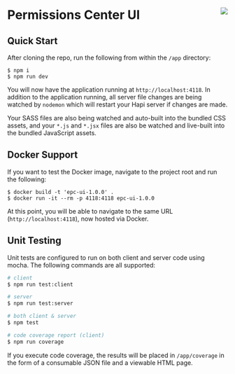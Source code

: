 <h1><img src="https://jenkins.cd.go.com/buildStatus/icon?job=dtss.permissionscenter.ui.pr" align="right" style="float: right" /><span>Permissions Center UI</span></h1>

## Quick Start 

After cloning the repo, run the following from within the `/app` directory:

```
$ npm i
$ npm run dev
```

You will now have the application running at `http://localhost:4118`.  In addition to the application running, all server file changes are being watched by `nodemon` which will restart your Hapi server if changes are made.

Your SASS files are also being watched and auto-built into the bundled CSS assets, and your `*.js` and `*.jsx` files are also be watched and live-built into the bundled JavaScript assets.

## Docker Support
If you want to test the Docker image, navigate to the project root and run the following:

```
$ docker build -t 'epc-ui-1.0.0' .
$ docker run -it --rm -p 4118:4118 epc-ui-1.0.0
```

At this point, you will be able to navigate to the same URL (`http://localhost:4118`), now hosted via Docker.

## Unit Testing
Unit tests are configured to run on both client and server code using mocha. The following commands are all supported:

```bash
# client
$ npm run test:client

# server
$ npm run test:server

# both client & server
$ npm test

# code coverage report (client)
$ npm run coverage
```

If you execute code coverage, the results will be placed in `/app/coverage` in the form of a consumable JSON file and a viewable HTML page.
